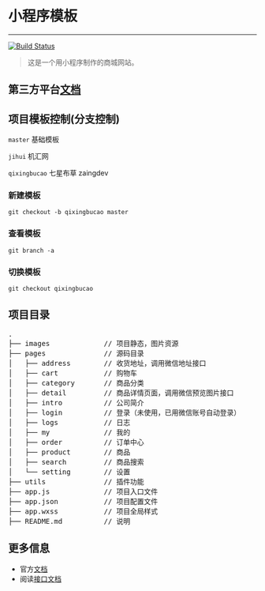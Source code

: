 # 小程序模板
---

[![Build Status](https://img.shields.io/badge/build-passing-brightgreen.svg)](www.jihui88.com)

> 这是一个用小程序制作的商城网站。

## 第三方平台[文档](https://mp.weixin.qq.com/debug/wxadoc/dev/devtools/ext.html)



## 项目模板控制(分支控制)
`master` 基础模板

`jihui` 机汇网

`qixingbucao` 七星布草 zaingdev

### 新建模板
```
git checkout -b qixingbucao master
```

### 查看模板
```
git branch -a
```

### 切换模板
```
git checkout qixingbucao
```

## 项目目录
<pre>
.
├── images             // 项目静态，图片资源
├── pages              // 源码目录
│   ├── address        // 收货地址，调用微信地址接口
│   ├── cart           // 购物车
│   ├── category       // 商品分类
│   ├── detail         // 商品详情页面，调用微信预览图片接口
│   ├── intro          // 公司简介
│   ├── login          // 登录（未使用，已用微信账号自动登录）
│   ├── logs           // 日志
│   ├── my             // 我的
│   ├── order          // 订单中心
│   ├── product        // 商品
│   ├── search         // 商品搜索
│   └── setting        // 设置
├── utils              // 插件功能
├── app.js             // 项目入口文件
├── app.json           // 项目配置文件
├── app.wxss           // 项目全局样式
├── README.md          // 说明
</pre>

## 更多信息
- 官方[文档](https://mp.weixin.qq.com/debug/wxadoc/dev/)
- 阅读[接口文档](http://jihui88.oschina.io/jhw-api/?file=002-%E5%BE%AE%E4%BF%A1%E5%B0%8F%E7%A8%8B%E5%BA%8F%E7%9B%B8%E5%85%B3%E6%8E%A5%E5%8F%A3/001-%E7%99%BB%E5%BD%95%E6%8E%A5%E5%8F%A3)

